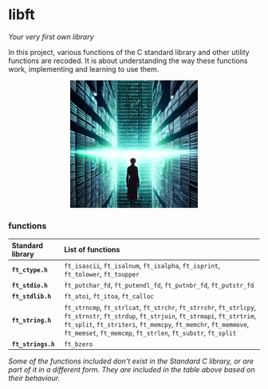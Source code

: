 # libft
*Your very first own library*

In this project, various functions of the C standard library and other utility functions are recoded. It is about understanding the way these functions work, implementing and learning to use them.

<p align="center">
  <img width="256" height="256" src="resources/Hotpot_binary_code_book.png">
</p>

### functions
Standard library     | List of functions
:--------------------|:----------
**<code>ft_ctype.h</code>**       | <code>ft_isascii</code>, <code>ft_isalnum</code>, <code>ft_isalpha</code>, <code>ft_isprint</code>, <code>ft_tolower</code>, <code>ft_toupper</code>
**<code>ft_stdio.h</code>**       | <code>ft_putchar_fd</code>, <code>ft_putendl_fd</code>, <code>ft_putnbr_fd</code>, <code>ft_putstr_fd</code>
**<code>ft_stdlib.h</code>**      | <code>ft_atoi</code>, <code>ft_itoa</code>, <code>ft_calloc</code>
**<code>ft_string.h</code>**      | <code>ft_strncmp</code>, <code>ft_strlcat</code>, <code>ft_strchr</code>, <code>ft_strrchr</code>, <code>ft_strlcpy</code>, <code>ft_strnstr</code>, <code>ft_strdup</code>, <code>ft_strjoin</code>, <code>ft_strmapi</code>, <code>ft_strtrim</code>, <code>ft_split</code>, <code>ft_striteri</code>, <code>ft_memcpy</code>, <code>ft_memchr</code>, <code>ft_memmove</code>, <code>ft_memset</code>, <code>ft_memcmp</code>, <code>ft_strlen</code>, <code>ft_substr</code>, <code>ft_split</code>
**<code>ft_strings.h</code>**     | <code>ft_bzero</code>

*Some of the functions included don't exist in the Standard C library, or are part of it in a different form. They are included in the table above based on their behaviour.*
